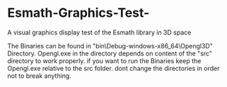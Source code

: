 # Esmath-Graphics-Test-
A visual graphics display test of the Esmath  library in 3D space

The Binaries can be found in "bin\Debug-windows-x86_64\Opengl3D" Directory. 
Opengl.exe in the directory depends on content of the "src" directory to work properly. 
if you want to run the Binaries keep the Opengl.exe relative to the src folder. 
dont change the directories in order not to break anything.
